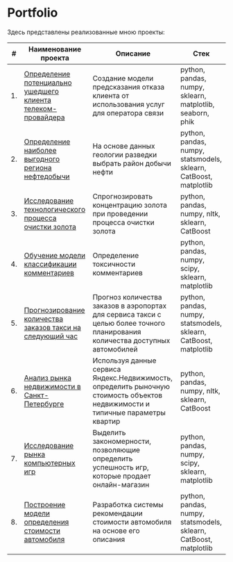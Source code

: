 # Portfolio
Здесь представлены реализованные мною проекты:

| #    | Наименование проекта                | Описание                                                     | Стек                                                         |
| ---- | ------------------------------------------------------------ | ------------------------------------------------------------ | ------------------------------------------------------------ |
| 1.   | [Определение потенциально ушедшего клиента телеком-провайдера](https://github.com/aq2003/Portfolio/tree/main/Gold%20Recovery) | Создание модели предсказания отказа <br/>клиента от использования услуг для оператора связи | python, pandas, numpy, sklearn, matplotlib, seaborn, phik       |
| 2.   | [Определение наиболее выгодного региона нефтедобычи](https://github.com/aq2003/Portfolio/tree/main/Taxi%20Service) | На основе данных геологии разведки выбрать район добычи нефти | python, pandas, numpy, statsmodels, sklearn, CatBoost, matplotlib |
| 3.   | [Исследование технологического процесса очистки золота](https://github.com/aq2003/Portfolio/tree/main/Analyzing%20Texts) | Спрогнозировать концентрацию золота при проведении процесса очистки золота             | python, pandas, numpy, nltk, sklearn, CatBoost |
| 4.   | [Обучение модели классификации комментариев](https://github.com/aq2003/Portfolio/tree/main/Gold%20Recovery) | Определение токсичности комментариев | python, pandas, numpy, scipy, sklearn, matplotlib       |
| 5.   | [Прогнозирование количества заказов такси на следующий час](https://github.com/aq2003/Portfolio/tree/main/Taxi%20Service) | Прогноз количества заказов в аэропортах <br/>для сервиса такси с целью более точного планирования количества доступных <br/>автомобилей | python, pandas, numpy, statsmodels, sklearn, CatBoost, matplotlib |
| 6.   | [Анализ рынка недвижимости в Санкт-Петербурге](https://github.com/aq2003/Portfolio/tree/main/Analyzing%20Texts) | Используя данные сервиса Яндекс.Недвижимость, определить рыночную стоимость объектов недвижимости и типичные параметры квартир             | python, pandas, numpy, nltk, sklearn, CatBoost |
| 7.   | [Исследование рынка компьютерных игр](https://github.com/aq2003/Portfolio/tree/main/Gold%20Recovery) | Выделить закономерности, позволяющие определить успешность игр, которые продает онлайн-магазин | python, pandas, numpy, scipy, sklearn, matplotlib       |
| 8.   | [Построение модели определения стоимости автомобиля](https://github.com/aq2003/Portfolio/tree/main/Taxi%20Service) | Разработка системы рекомендации стоимости автомобиля на основе его описания | python, pandas, numpy, statsmodels, sklearn, CatBoost, matplotlib |
